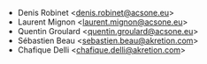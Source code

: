 - Denis Robinet \<<denis.robinet@acsone.eu>\>
- Laurent Mignon \<<laurent.mignon@acsone.eu>\>
- Quentin Groulard \<<quentin.groulard@acsone.eu>\>
- Sébastien Beau \<<sebastien.beau@akretion.com>\>
- Chafique Delli \<<chafique.delli@akretion.com>\>
